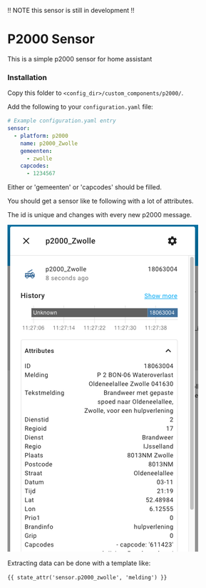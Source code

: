 !! NOTE this sensor is still in development !!

# P2000 Sensor

This is a simple p2000 sensor for home assistant

### Installation

Copy this folder to `<config_dir>/custom_components/p2000/`.

Add the following to your `configuration.yaml` file:


```yaml
# Example configuration.yaml entry
sensor:
  - platform: p2000
    name: p2000_Zwolle
    gemeenten:
      - zwolle
    capcodes:
      - 1234567
```

Either or 'gemeenten' or 'capcodes' should be filled.

You should get a sensor like te following with a lot of attributes.

The id is unique and changes with every new p2000 message.


![Tux, the Linux mascot](./assets/screenshot01.png)

Extracting data can be done with a template like:

`{{ state_attr('sensor.p2000_zwolle', 'melding') }}`